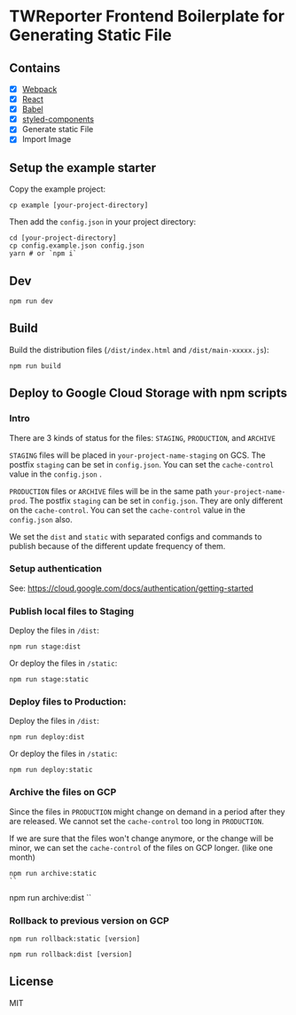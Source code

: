 
# TWReporter Frontend Boilerplate for Generating Static File

## Contains

- [x] [Webpack](https://webpack.github.io)
- [x] [React](https://facebook.github.io/react/)
- [x] [Babel](https://babeljs.io/)
- [x] [styled-components](https://github.com/styled-components/styled-components.git)
- [x] Generate static File
- [x] Import Image

## Setup the example starter

Copy the example project:

```
cp example [your-project-directory]
```

Then add the `config.json` in your project directory:

```
cd [your-project-directory]
cp config.example.json config.json
yarn # or `npm i`
```

## Dev

```
npm run dev
```

## Build

Build the distribution files (`/dist/index.html` and `/dist/main-xxxxx.js`):

```
npm run build
```

## Deploy to Google Cloud Storage with npm scripts

### Intro

There are 3 kinds of status for the files: `STAGING`, `PRODUCTION`, and `ARCHIVE`

`STAGING` files will be placed in `your-project-name-staging` on GCS. The postfix `staging` can be set in `config.json`. You can set the `cache-control` value in the `config.json` .

`PRODUCTION` files or `ARCHIVE` files will be in the same path `your-project-name-prod`. The postfix `staging` can be set in `config.json`. They are only different on the `cache-control`. You can set the `cache-control` value in the `config.json` also.


We set the `dist` and `static` with separated configs and commands to publish because of the different update frequency of them.

### Setup authentication

See: https://cloud.google.com/docs/authentication/getting-started

### Publish local files to Staging

Deploy the files in `/dist`:

```
npm run stage:dist
```

Or deploy the files in `/static`:

```
npm run stage:static
```

### Deploy files to Production:

Deploy the files in `/dist`:

```
npm run deploy:dist
```

Or deploy the files in `/static`:

```
npm run deploy:static
```

### Archive the files on GCP

Since the files in `PRODUCTION` might change on demand in a period after they are released. We cannot set the `cache-control` too long in `PRODUCTION`.

If we are sure that the files won't change anymore, or the change will be minor, we can set the `cache-control` of the files on GCP longer. (like one month)

```
npm run archive:static
``

```
npm run archive:dist
``

### Rollback to previous version on GCP

```
npm run rollback:static [version]
```

```
npm run rollback:dist [version]
```

## License

MIT